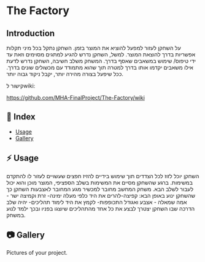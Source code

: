 # The Factory

## Introduction

על השחקן לעזור למפעל להוציא את המוצר בזמן. השחקן נתקל בכל מיני תקלות אפשריות בדרך להוצאת המוצר. למשל, השחקן נדרש להגיע למתגים מסוימים וזאת עד ידי טיפוס/ שימוש במשאבים שאסף בדרך. המשחק משלב חשיבה, השחקן נדרש לדעת אילו משאבים יקדמו אותו בדרך למטרה תוך שהוא מתמודד עם מכשולים שונים בדרך. ככל שיפעל בצורה מהירה יותר, יקבל ניקוד גבוה יותר.

קישור לwiki:

https://github.com/MHA-FinalProject/The-Factory/wiki

         

## :ledger: Index

- [Usage](#zap-usage)
- [Gallery](#camera-gallery)


## :zap: Usage

השחקן יוכל לזוז לכל הצדדים תוך שימוש בידיים להזיז חפצים שעשויים לעזור לו להתקדם במשימות.
ברגע שהשחקן מסיים את המשימות בשלב הספציפי, המוצר מוכן והוא יכול לעבור לשלב הבא.
משחק המחשב מחובר למכשיר מגע המחובר לאצבעות השחקן כך שהשחקן ינוע באופן הבא: קפיצה-להרים את היד כלפי מעלה ימינה- זרת וקמיצה ישר - אמה שמאלה - אצבע ואגודל התכופפות- לקמץ את היד
לימוד תהליכים- יהיה שלב הדרכה שבו השחקן יצטרך לבצע את כל אחד מהתהליכים שיוצגו בפניו ובכך ילמד לנוע במשחק.


##  :camera: Gallery
Pictures of your project.

